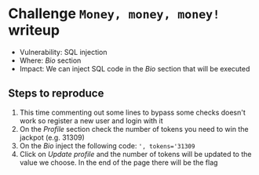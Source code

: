 # Challenge `Money, money, money!` writeup

- Vulnerability: SQL injection
- Where: *Bio* section
- Impact: We can inject SQL code in the *Bio* section that will be executed

## Steps to reproduce

1. This time commenting out some lines to bypass some checks doesn't work so register a new user and login with it
2. On the *Profile* section check the number of tokens you need to win the jackpot (e.g. 31309) 
3. On the *Bio* inject the following code: `', tokens='31309`
4. Click on *Update profile* and the number of tokens will be updated to the value we choose. In the end of the page there will be the flag

